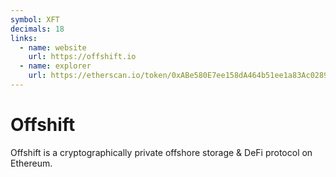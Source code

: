 ```yaml
---
symbol: XFT
decimals: 18
links:
  - name: website
    url: https://offshift.io
  - name: explorer
    url: https://etherscan.io/token/0xABe580E7ee158dA464b51ee1a83Ac0289622e6be
---
```


# Offshift

Offshift is a cryptographically private offshore storage & DeFi protocol on Ethereum.
